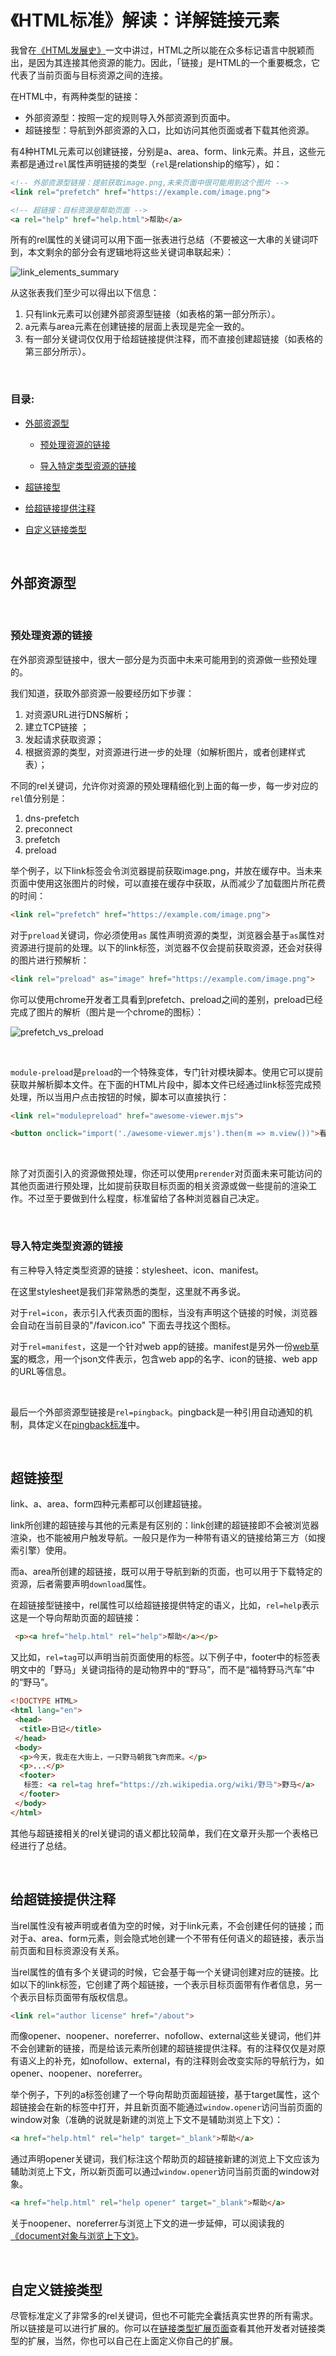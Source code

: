 # 《HTML标准》解读：详解链接元素

我曾在[《HTML发展史》](1.6&1.8.md#3-第一个html页面的诞生)一文中讲过，HTML之所以能在众多标记语言中脱颖而出，是因为其连接其他资源的能力。因此，「链接」是HTML的一个重要概念，它代表了当前页面与目标资源之间的连接。

在HTML中，有两种类型的链接：

- 外部资源型：按照一定的规则导入外部资源到页面中。
- 超链接型：导航到外部资源的入口，比如访问其他页面或者下载其他资源。

有4种HTML元素可以创建链接，分别是a、area、form、link元素。并且，这些元素都是通过`rel`属性声明链接的类型（`rel`是relationship的缩写），如：

```html
<!-- 外部资源型链接：提前获取image.png,未来页面中很可能用到这个图片 -->
<link rel="prefetch" href="https://example.com/image.png">

<!-- 超链接：目标资源是帮助页面 -->
<a rel="help" href="help.html">帮助</a>
```

所有的rel属性的关键词可以用下面一张表进行总结（不要被这一大串的关键词吓到，本文剩余的部分会有逻辑地将这些关键词串联起来）：

![link_elements_summary](assets/chapter4/link_elements_summary.jpg)

从这张表我们至少可以得出以下信息：

1. 只有link元素可以创建外部资源型链接（如表格的第一部分所示）。
2. a元素与area元素在创建链接的层面上表现是完全一致的。
3. 有一部分关键词仅仅用于给超链接提供注释，而不直接创建超链接（如表格的第三部分所示）。


<br/>


### 目录:

- [外部资源型](#外部资源型)

  * [预处理资源的链接](#预处理资源的链接)

  * [导入特定类型资源的链接](#导入特定类型资源的链接)

- [超链接型](#超链接型)

- [给超链接提供注释](#给超链接提供注释)

- [自定义链接类型](#自定义链接类型)
<br/>


## 外部资源型
<br/>


### 预处理资源的链接

在外部资源型链接中，很大一部分是为页面中未来可能用到的资源做一些预处理的。

我们知道，获取外部资源一般要经历如下步骤：

1. 对资源URL进行DNS解析；
2. 建立TCP链接 ；
3. 发起请求获取资源；
4. 根据资源的类型，对资源进行进一步的处理（如解析图片，或者创建样式表）；

不同的rel关键词，允许你对资源的预处理精细化到上面的每一步，每一步对应的`rel`值分别是：

1. dns-prefetch
2. preconnect
3. prefetch
4. preload

举个例子，以下link标签会令浏览器提前获取image.png，并放在缓存中。当未来页面中使用这张图片的时候，可以直接在缓存中获取，从而减少了加载图片所花费的时间：

```html
<link rel="prefetch" href="https://example.com/image.png">
```

对于`preload`关键词，你必须使用`as` 属性声明资源的类型，浏览器会基于`as`属性对资源进行提前的处理。以下的link标签，浏览器不仅会提前获取资源，还会对获得的图片进行预解析：

```html
<link rel="preload" as="image" href="https://example.com/image.png">
```

你可以使用chrome开发者工具看到prefetch、preload之间的差别，preload已经完成了图片的解析（图片是一个chrome的图标）：

![prefetch_vs_preload](assets/chapter4/prefetch_vs_preload.jpeg)

<br />

`module-preload`是`preload`的一个特殊变体，专门针对模块脚本。使用它可以提前获取并解析脚本文件。在下面的HTML片段中，脚本文件已经通过link标签完成预处理，所以当用户点击按钮的时候，脚本可以直接执行：

```html
<link rel="modulepreload" href="awesome-viewer.mjs">

<button onclick="import('./awesome-viewer.mjs').then(m => m.view())">看看有啥</button>
```

<br />

除了对页面引入的资源做预处理，你还可以使用`prerender`对页面未来可能访问的其他页面进行预处理，比如提前获取目标页面的相关资源或做一些提前的渲染工作。不过至于要做到什么程度，标准留给了各种浏览器自己决定。


<br/>


### 导入特定类型资源的链接

有三种导入特定类型资源的链接：stylesheet、icon、manifest。

在这里stylesheet是我们非常熟悉的类型，这里就不再多说。

对于`rel=icon`，表示引入代表页面的图标，当没有声明这个链接的时候，浏览器会自动在当前目录的"/favicon.ico" 下面去寻找这个图标。

对于`rel=manifest`，这是一个针对web app的链接。manifest是另外一份[web草案](https://www.w3.org/TR/appmanifest/)的概念，用一个json文件表示，包含web app的名字、icon的链接、web app的URL等信息。

<br />

最后一个外部资源型链接是`rel=pingback`。pingback是一种引用自动通知的机制，具体定义在[pingback标准](https://www.hixie.ch/specs/pingback/pingback)中。


<br/>


## 超链接型

link、a、area、form四种元素都可以创建超链接。

link所创建的超链接与其他的元素是有区别的：link创建的超链接即不会被浏览器渲染，也不能被用户触发导航。一般只是作为一种带有语义的链接给第三方（如搜索引擎）使用。

而a、area所创建的超链接，既可以用于导航到新的页面，也可以用于下载特定的资源，后者需要声明`download`属性。

在超链接型链接中，rel属性可以给超链接提供特定的语义，比如，`rel=help`表示这是一个导向帮助页面的超链接：

```html
 <p><a href="help.html" rel="help">帮助</a></p>
```

又比如，`rel=tag`可以声明当前页面使用的标签。以下例子中，footer中的标签表明文中的「野马」关键词指待的是动物界中的“野马”，而不是“福特野马汽车”中的“野马”。

```html
<!DOCTYPE HTML>
<html lang="en">
 <head>
  <title>日记</title>
 </head>
 <body>
  <p>今天，我走在大街上，一只野马朝我飞奔而来。</p>
  <p>...</p>
  <footer>
   标签: <a rel=tag href="https://zh.wikipedia.org/wiki/野马">野马</a>
  </footer>
 </body>
</html>
```

其他与超链接相关的rel关键词的语义都比较简单，我们在文章开头那一个表格已经进行了总结。


<br/>


## 给超链接提供注释

当rel属性没有被声明或者值为空的时候，对于link元素，不会创建任何的链接；而对于a、area、form元素，则会隐式地创建一个不带有任何语义的超链接，表示当前页面和目标资源没有关系。

当rel属性的值有多个关键词的时候，它会基于每一个关键词创建对应的链接。比如以下的link标签，它创建了两个超链接，一个表示目标页面带有作者信息，另一个表示目标页面带有版权信息。

```html
<link rel="author license" href="/about">
```

而像opener、noopener、noreferrer、nofollow、external这些关键词，他们并不会创建新的链接，而是给该元素所创建的超链接提供注释。有的注释仅仅是对原有语义上的补充，如nofollow、external，有的注释则会改变实际的导航行为，如opener、noopener、noreferrer。

举个例子，下列的a标签创建了一个导向帮助页面超链接，基于target属性，这个超链接会在新的标签中打开，并且新页面不能通过`window.opener`访问当前页面的window对象（准确的说就是新建的浏览上下文不是辅助浏览上下文）：

```html
<a href="help.html" rel="help" target="_blank">帮助</a>
```

通过声明opener关键词，我们标注这个帮助页的超链接新建的浏览上下文应该为辅助浏览上下文，所以新页面可以通过`window.opener`访问当前页面的window对象。

```html
<a href="help.html" rel="help opener" target="_blank">帮助</a>
```

关于noopener、noreferrer与浏览上下文的进一步延伸，可以阅读我的[《document对象与浏览上下文》](./3.1.1.md)。


<br/>


## 自定义链接类型

尽管标准定义了非常多的rel关键词，但也不可能完全囊括真实世界的所有需求。所以链接是可以进行扩展的。你可以在[链接类型扩展页面](https://microformats.org/wiki/existing-rel-values#HTML5_link_type_extensions)查看其他开发者对链接类型的扩展，当然，你也可以自己在上面定义你自己的扩展。
